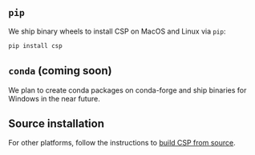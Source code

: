 ## `pip`

We ship binary wheels to install CSP on MacOS and Linux via `pip`:

```bash
pip install csp
```

## `conda` (coming soon)

We plan to create conda packages on conda-forge and ship binaries for Windows in
the near future.

## Source installation

For other platforms, follow the instructions to [build CSP from
source](Build-CSP-from-Source).
